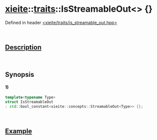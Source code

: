 # [xieite](../../xieite.md)\:\:[traits](../../traits.md)\:\:IsStreamableOut\<\> \{\}
Defined in header [<xieite/traits/is_streamable_out.hpp>](../../../include/xieite/traits/is_streamable_out.hpp)

&nbsp;

## [Description](../concepts/streamable_out.md#Description)

&nbsp;

## Synopsis
#### 1)
```cpp
template<typename Type>
struct IsStreamableOut
: std::bool_constant<xieite::concepts::StreamableOut<Type>> {};
```

&nbsp;

## [Example](../concepts/streamable_out.md#Example)
